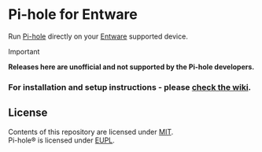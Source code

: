 # Pi-hole for Entware

Run [Pi-hole](https://pi-hole.net) directly on your [Entware](https://github.com/Entware/Entware) supported device.

> [!IMPORTANT]
> **Releases here are unofficial and not supported by the Pi-hole developers.**

### For installation and setup instructions - please [check the wiki](https://github.com/jacklul/entware-pi-hole/wiki).

## License

Contents of this repository are licensed under [MIT](/LICENSE).  
Pi-hole® is licensed under [EUPL](https://github.com/pi-hole/pi-hole?tab=License-1-ov-file).
